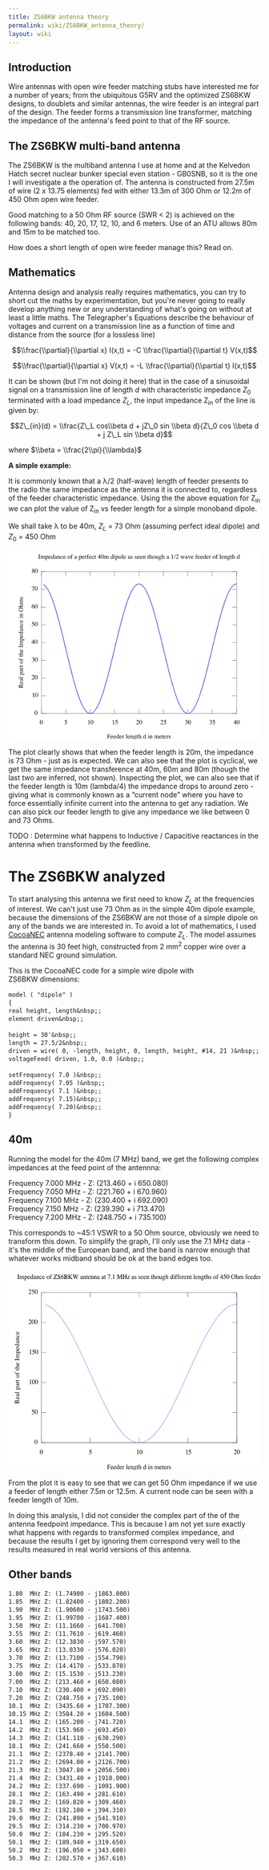 ```yaml
---
title: ZS6BKW antenna theory
permalink: wiki/ZS6BKW_antenna_theory/
layout: wiki
---
```


Introduction
------------

Wire antennas with open wire feeder matching stubs have interested me
for a number of years; from the ubiquitous G5RV and the optimized ZS6BKW
designs, to doublets and similar antennas, the wire feeder is an
integral part of the design. The feeder forms a transmission line
transformer, matching the impedance of the antenna's feed point to that
of the RF source.

  

The ZS6BKW multi-band antenna
-----------------------------

The ZS6BKW is the multiband antenna I use at home and at the Kelvedon
Hatch secret nuclear bunker special even station - GB0SNB, so it is the
one I will investigate a the operation of. The antenna is constructed
from 27.5m of wire (2 x 13.75 elements) fed with either 13.3m of 300 Ohm
or 12.2m of 450 Ohm open wire feeder.

Good matching to a 50 Ohm RF source (SWR &lt; 2) is achieved on the
following bands: 40, 20, 17, 12, 10, and 6 meters. Use of an ATU allows
80m and 15m to be matched too.

How does a short length of open wire feeder manage this? Read on.

  

Mathematics
-----------

Antenna design and analysis really requires mathematics, you can try to
short cut the maths by experimentation, but you're never going to really
develop anything new or any understanding of what's going on without at
least a little maths. The Telegrapher's Equations describe the behaviour
of voltages and current on a transmission line as a function of time and
distance from the source (for a lossless line)

$$\\frac{\\partial}{\\partial x} I(x,t) =
-C \\frac{\\partial}{\\partial t} V(x,t)$$

$$\\frac{\\partial}{\\partial x} V(x,t) =
-L \\frac{\\partial}{\\partial t} I(x,t)$$

  
It can be shown (but I'm not doing it here) that in the case of a
sinusoidal signal on a transmission line of length
<span class="texhtml">*d*</span> with characteristic impedance
<span class="texhtml">*Z*<sub>0</sub></span> terminated with a load
impedance <span class="texhtml">*Z*<sub>*L*</sub></span>, the input
impedance Z<sub>in</sub> of the line is given by:

$$Z\_{in}(d) = \\frac{Z\_L cos\\beta d + jZ\_0 sin \\beta d}{Z\_0 cos \\beta d + j Z\_L sin \\beta d}$$

where $\\beta = \\frac{2\\pi}{\\lambda}$

**A simple example:**

It is commonly known that a λ/2 (half-wave) length of feeder presents to
the radio the same impedance as the antenna it is connected to,
regardless of the feeder characteristic impedance. Using the the above
equation for Z<sub>in</sub> we can plot the value of Z<sub>in</sub> vs
feeder length for a simple monoband dipole.

We shall take λ to be 40m,
<span class="texhtml">*Z*<sub>*L*</sub></span> = 73 Ohm (assuming
perfect ideal dipole) and <span class="texhtml">*Z*<sub>0</sub></span> =
450 Ohm

![`40mdipole-feeder.png`](40mdipole-feeder.png "40mdipole-feeder.png")

The plot clearly shows that when the feeder length is 20m, the impedance
is 73 Ohm - just as is expected. We can also see that the plot is
cyclical, we get the same impedance transference at 40m, 60m and 80m
(though the last two are inferred, not shown). Inspecting the plot, we
can also see that if the feeder length is 10m (lambda/4) the impedance
drops to around zero - giving what is commonly known as a “current node”
where you have to force essentially infinite current into the antenna to
get any radiation. We can also pick our feeder length to give any
impedance we like between 0 and 73 Ohms.

TODO : Determine what happens to Inductive / Capacitive reactances in
the antenna when transformed by the feedline.

The ZS6BKW analyzed
===================

To start analysing this antenna we first need to know
<span class="texhtml">*Z*<sub>*L*</sub></span> at the frequencies of
interest. We can't just use 73 Ohm as in the simple 40m dipole example,
because the dimensions of the ZS6BKW are not those of a simple dipole on
any of the bands we are interested in. To avoid a lot of mathematics, I
used
[CocoaNEC](http://www.w7ay.net/site/Applications/cocoaNEC/index.html)
antenna modeling software to compute
<span class="texhtml">*Z*<sub>*L*</sub></span>. The model assumes the
antenna is 30 feet high, constructed from 2 mm<sup>2</sup> copper wire
over a standard NEC ground simulation.

This is the CocoaNEC code for a simple wire dipole with
ZS6BKW dimensions:  

    model ( "dipole" )
    {
    real height, length&nbsp;;
    element driven&nbsp;;

    height = 30'&nbsp;;
    length = 27.5/2&nbsp;;
    driven = wire( 0, -length, height, 0, length, height, #14, 21 )&nbsp;;
    voltageFeed( driven, 1.0, 0.0 )&nbsp;;

    setFrequency( 7.0 )&nbsp;;
    addFrequency( 7.05 )&nbsp;;
    addFrequency( 7.1 )&nbsp;;
    addFrequency( 7.15)&nbsp;;
    addFrequency( 7.20)&nbsp;;
    } 

40m
---

Running the model for the 40m (7 MHz) band, we get the following complex
impedances at the feed point of the antennna:

Frequency 7.000 MHz - Z: (213.460 + i 650.080)  
Frequency 7.050 MHz - Z: (221.760 + i 670.960)  
Frequency 7.100 MHz - Z: (230.400 + i 692.090)  
Frequency 7.150 MHz - Z: (239.390 + i 713.470)  
Frequency 7.200 MHz - Z: (248.750 + i 735.100)

This corresponds to ~45:1 VSWR to a 50 Ohm source, obviously we need to
transform this down. To simplify the graph, I'll only use the 7.1 MHz
data - it's the middle of the European band, and the band is narrow
enough that whatever works midband should be ok at the band edges too.

<img src="Zs6bkw-40m.png" title="Zs6bkw-40m.png" alt="Zs6bkw-40m.png" width="600" height="400" />

From the plot it is easy to see that we can get 50 Ohm impedance if we
use a feeder of length either 7.5m or 12.5m. A current node can be seen
with a feeder length of 10m.

In doing this analysis, I did not consider the complex part of the of
the antenna feedpoint impedance. This is because I am not yet sure
exactly what happens with regards to transformed complex impedance, and
because the results I get by ignoring them correspond very well to the
results measured in real world versions of this antenna.

Other bands
-----------

    1.80  MHz Z: (1.74900 - j1863.800) 
    1.85  MHz Z: (1.82400 - j1802.200) 
    1.90  MHz Z: (1.90600 - j1743.500) 
    1.95  MHz Z: (1.99700 - j1687.400) 
    3.50  MHz Z: (11.1660 - j641.700) 
    3.55  MHz Z: (11.7610 - j619.460) 
    3.60  MHz Z: (12.3830 - j597.570) 
    3.65  MHz Z: (13.0330 - j576.020) 
    3.70  MHz Z: (13.7100 - j554.790) 
    3.75  MHz Z: (14.4170 - j533.870) 
    3.80  MHz Z: (15.1530 - j513.230) 
    7.00  MHz Z: (213.460 + j650.080) 
    7.10  MHz Z: (230.400 + j692.090) 
    7.20  MHz Z: (248.750 + j735.100) 
    10.1  MHz Z: (3435.60 + j1707.300) 
    10.15 MHz Z: (3584.20 + j1604.500) 
    14.1  MHz Z: (165.200 - j741.720) 
    14.2  MHz Z: (153.960 - j693.450) 
    14.3  MHz Z: (141.110 - j630.290) 
    18.1  MHz Z: (241.660 + j550.500) 
    21.1  MHz Z: (2378.40 + j2141.700) 
    21.2  MHz Z: (2694.00 + j2126.700) 
    21.3  MHz Z: (3047.80 + j2056.500) 
    21.4  MHz Z: (3431.40 + j1910.000) 
    24.2  MHz Z: (337.690 - j1091.900) 
    28.1  MHz Z: (163.490 + j281.610) 
    28.2  MHz Z: (169.820 + j309.460) 
    28.5  MHz Z: (192.100 + j394.310) 
    29.0  MHz Z: (241.890 + j541.910) 
    29.5  MHz Z: (314.230 + j700.970) 
    50.0  MHz Z: (184.230 + j295.520) 
    50.1  MHz Z: (189.940 + j319.650) 
    50.2  MHz Z: (196.050 + j343.680) 
    50.3  MHz Z: (202.570 + j367.610) 

  

